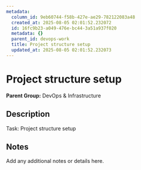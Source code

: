 ```yaml
---
metadata:
  column_id: 9eb60744-f58b-427e-ae29-782122083a48
  created_at: 2025-08-05 02:01:52.232072
  id: 16fc9b23-a049-476e-bc44-3a51a937f020
  metadata: {}
  parent_id: devops-work
  title: Project structure setup
  updated_at: 2025-08-05 02:01:52.232073
---
```


# Project structure setup

**Parent Group:** DevOps & Infrastructure

## Description
Task: Project structure setup

## Notes
Add any additional notes or details here.